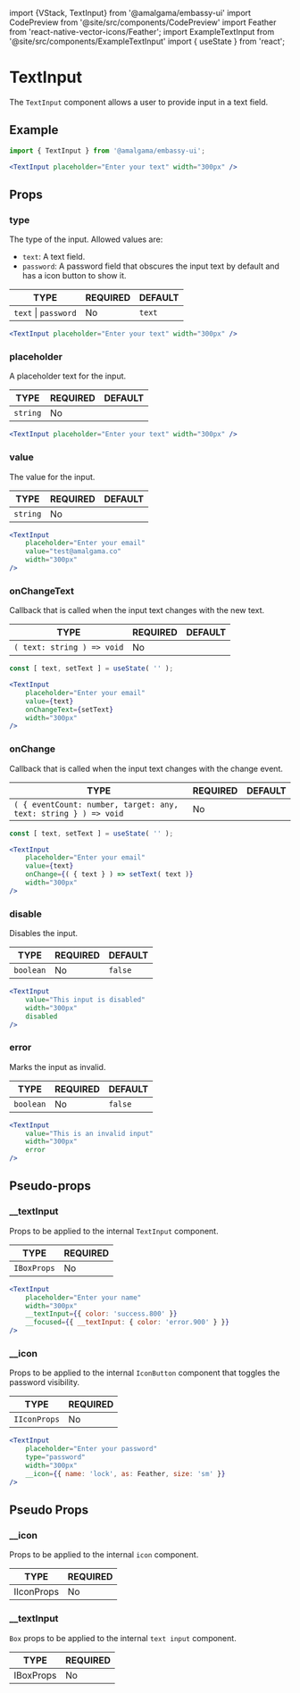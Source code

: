 import {VStack, TextInput} from '@amalgama/embassy-ui'
import CodePreview from '@site/src/components/CodePreview'
import Feather from 'react-native-vector-icons/Feather';
import ExampleTextInput from '@site/src/components/ExampleTextInput'
import { useState } from 'react';

# TextInput

The `TextInput` component allows a user to provide input in a text field.

## Example

<CodePreview>
	<TextInput placeholder="Enter your text" width="300px" />
</CodePreview>

```jsx
import { TextInput } from '@amalgama/embassy-ui';

<TextInput placeholder="Enter your text" width="300px" />
```

## Props

### type
The type of the input. Allowed values are:
- `text`: A text field.
- `password`: A password field that obscures the input text by default and has a icon button to show it.

| TYPE | REQUIRED | DEFAULT |
| ---- | -------- | ------- |
| `text` \| `password` | No       | `text` |

<CodePreview>
	<VStack space="2">
		<TextInput placeholder="Enter your username" width="300px" />
		<TextInput placeholder="Enter your password" type="password" width="300px" />
	</VStack>
</CodePreview>

```jsx
<TextInput placeholder="Enter your text" width="300px" />
```

### placeholder
A placeholder text for the input.

| TYPE | REQUIRED | DEFAULT |
| ---- | -------- | ------- |
| `string` | No       |    |

<CodePreview>
	<TextInput placeholder="Enter your text" width="300px" />
</CodePreview>

```jsx
<TextInput placeholder="Enter your text" width="300px" />
```

### value
The value for the input.

| TYPE | REQUIRED | DEFAULT |
| ---- | -------- | ------- |
| `string` | No       |    |

<CodePreview>
	<TextInput
		placeholder="Enter your email"
		value="test@amalgama.co"
		width="300px"
	/>
</CodePreview>

```jsx
<TextInput
	placeholder="Enter your email"
	value="test@amalgama.co"
	width="300px"
/>
```

### onChangeText
Callback that is called when the input text changes with the new text.

| TYPE | REQUIRED | DEFAULT |
| ---- | -------- | ------- |
| `( text: string ) => void` | No       |    |

<CodePreview>
	<ExampleTextInput />
</CodePreview>

```jsx
const [ text, setText ] = useState( '' );

<TextInput
	placeholder="Enter your email"
	value={text}
	onChangeText={setText}
	width="300px"
/>
```

### onChange
Callback that is called when the input text changes with the change event.

| TYPE | REQUIRED | DEFAULT |
| ---- | -------- | ------- |
| `( { eventCount: number, target: any, text: string } ) => void` | No       |    |

<CodePreview>
	<ExampleTextInput />
</CodePreview>

```jsx
const [ text, setText ] = useState( '' );

<TextInput
	placeholder="Enter your email"
	value={text}
	onChange={( { text } ) => setText( text )}
	width="300px"
/>
```

### disable
Disables the input.

| TYPE | REQUIRED | DEFAULT |
| ---- | -------- | ------- |
| `boolean` | No    |  `false` |

<CodePreview>
	<TextInput
		value="This input is disabled"
		width="300px"
		disabled
	/>
</CodePreview>

```jsx
<TextInput
	value="This input is disabled"
	width="300px"
	disabled
/>
```

### error
Marks the input as invalid.

| TYPE | REQUIRED | DEFAULT |
| ---- | -------- | ------- |
| `boolean` | No    |  `false` |

<CodePreview>
	<TextInput
		value="This is an invalid input"
		width="300px"
		error
	/>
</CodePreview>

```jsx
<TextInput
	value="This is an invalid input"
	width="300px"
	error
/>
```

## Pseudo-props

### __textInput
Props to be applied to the internal `TextInput` component.

| TYPE   | REQUIRED |
| ------ | -------- |
| `IBoxProps` | No       |

<CodePreview>
	<TextInput
		placeholder="Enter your name"
		width="300px"
		__textInput={{ color: 'success.800' }}
		__focused={{ __textInput: { color: 'error.900' } }}
	/>
</CodePreview>

```jsx
<TextInput
	placeholder="Enter your name"
	width="300px"
	__textInput={{ color: 'success.800' }}
	__focused={{ __textInput: { color: 'error.900' } }}
/>
```

### __icon
Props to be applied to the internal `IconButton` component that toggles the password visibility.

| TYPE   | REQUIRED |
| ------ | -------- |
| `IIconProps` | No       |

<CodePreview>
	<TextInput
		placeholder="Enter your password"
		type="password"
		width="300px"
		__icon={{ name: 'lock', as: Feather, size: 'sm' }}
	/>
</CodePreview>

```jsx
<TextInput
	placeholder="Enter your password"
	type="password"
	width="300px"
	__icon={{ name: 'lock', as: Feather, size: 'sm' }}
/>
```
## Pseudo Props

### __icon

Props to be applied to the internal `icon` component.

| TYPE   | REQUIRED |
| ------ | -------- |
| IIconProps | No  |

### __textInput

`Box` props to be applied to the internal `text input` component.

| TYPE   | REQUIRED |
| ------ | -------- |
| IBoxProps | No  |